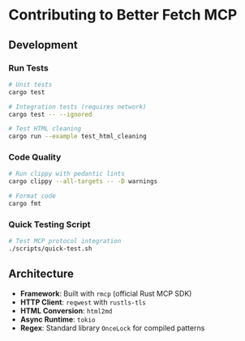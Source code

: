 # Contributing to Better Fetch MCP

## Development

### Run Tests
```bash
# Unit tests
cargo test

# Integration tests (requires network)
cargo test -- --ignored

# Test HTML cleaning
cargo run --example test_html_cleaning
```

### Code Quality
```bash
# Run clippy with pedantic lints
cargo clippy --all-targets -- -D warnings

# Format code
cargo fmt
```

### Quick Testing Script
```bash
# Test MCP protocol integration
./scripts/quick-test.sh
```

## Architecture

- **Framework**: Built with `rmcp` (official Rust MCP SDK)
- **HTTP Client**: `reqwest` with `rustls-tls`
- **HTML Conversion**: `html2md`
- **Async Runtime**: `tokio`
- **Regex**: Standard library `OnceLock` for compiled patterns
